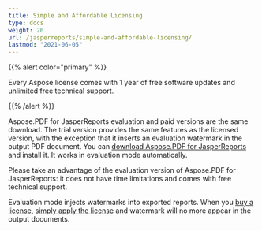```yaml
---
title: Simple and Affordable Licensing
type: docs
weight: 20
url: /jasperreports/simple-and-affordable-licensing/
lastmod: "2021-06-05"
---
```


{{% alert color="primary" %}}

Every Aspose license comes with 1 year of free software updates and unlimited free technical support.

{{% /alert %}}

Aspose.PDF for JasperReports evaluation and paid versions are the same download. The trial version provides the same features as the licensed version, with the exception that it inserts an evaluation watermark in the output PDF document. You can [download Aspose.PDF for JasperReports](https://downloads.aspose.com/pdf/jassperreport) and install it. It works in evaluation mode automatically.

Please take an advantage of the evaluation version of Aspose.PDF for JasperReports: it does not have time limitations and comes with free technical support.

Evaluation mode injects watermarks into exported reports. When you [buy a license](https://forum.aspose.com/c/purchase/6), [simply apply the license](/pdf/jasperreports/licensing/) and watermark will no more appear in the output documents.
